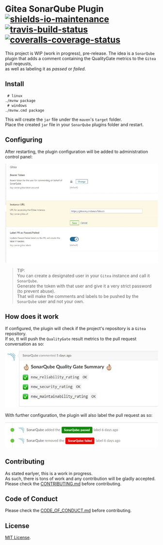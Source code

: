 # Gitea SonarQube Plugin</br>[![shields-io-maintenance]][0] [![travis-build-status]][1] [![coveralls-coverage-status]][2]

This project is WIP (work in progress), pre-release.
The idea is a `SonarQube` plugin that adds a comment containing the QualityGate metrics to the `Gitea` pull reqeusts,</br>
as well as labeling it as *passed* or *failed*.

## Install

```shell
 # linux
./mvnw package
 # windows
./mvnw.cmd package
```

This will create the `jar` file under the `maven`'s  `target` folder.</br>
Place the created `jar` file in your `SonarQube` plugins folder and restart.

## Configuring

After restarting, the plugin configuration will be added to administration control panel:</br>

![Configuration](pics/plugin-configuration.jpg)

> TIP:</br>
> You can create a designated user in your `Gitea` instance and call it `SonarQube`.</br>
> Generate the token with that user and give it a very strict password (to prevent abuse).</br>
> That will make the comments and labels to be pushed by the `SonarQube` user and not your own.

## How does it work

If configured, the plugin will check if the project's repository is a `Gitea` repository.</br>
If so, tt will push the `QualityGate` result metrics to the pull request conversation as so:</br>

![Comment](pics/plugin-comment.jpg)

With further configuration, the plugin will also label the pull request as so:</br>

![Labels](pics/plugin-labels.jpg)

## Contributing

As stated earlyer, this is a work in progress.</br>
As such, there is tons of work and any contribution will be gladly accepted.</br>
Please check the [CONTRIBUTING.md](CONTRIBUTING.md) before contributing.

## Code of Conduct

Please check the [CODE_OF_CONDUCT.md](CODE_OF_CONDUCT.md) before contributing.

## License

[MIT License](LICENSE).

<!-- Real Links -->
[0]: https://github.com/TomerFi/sonar-gitea-plugin
[1]: https://travis-ci.org/TomerFi/sonar-gitea-plugin
[2]: https://coveralls.io/github/TomerFi/sonar-gitea-plugin

<!-- Badges Links -->
[coveralls-coverage-status]: https://coveralls.io/repos/github/TomerFi/sonar-gitea-plugin/badge.svg
[shields-io-maintenance]: https://img.shields.io/badge/Maintained%3F-yes-green.svg
[travis-build-status]: https://travis-ci.org/TomerFi/sonar-gitea-plugin.svg?branch=dev
